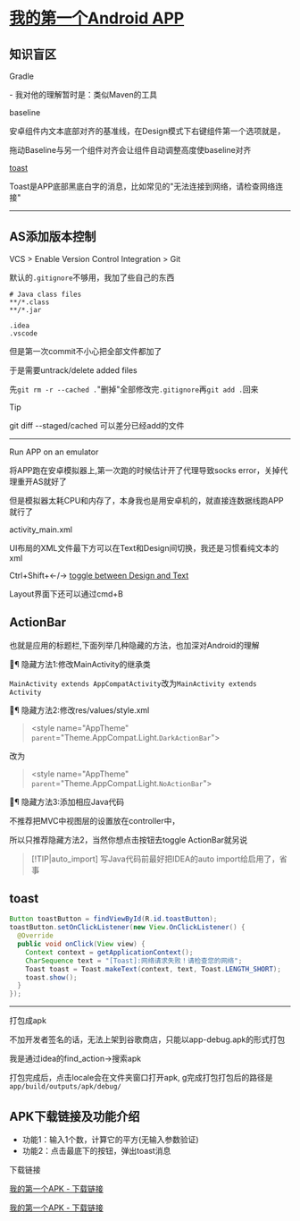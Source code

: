 # [我的第一个Android APP](/2019/12_2/first_android_app.md)

## 知识盲区

<i class="fa fa-hashtag mytitle"></i>
Gradle

\- 我对他的理解暂时是：类似Maven的工具

<i class="fa fa-hashtag mytitle"></i>
baseline

安卓组件内文本底部对齐的基准线，在Design模式下右键组件第一个选项就是，

拖动Baseline与另一个组件对齐会让组件自动调整高度使baseline对齐

<i class="fa fa-hashtag mytitle"></i>
[toast](https://developer.android.com/guide/topics/ui/notifiers/toasts)

Toast是APP底部黑底白字的消息，比如常见的"无法连接到网络，请检查网络连接"

---

## AS添加版本控制

VCS > Enable Version Control Integration > Git

默认的`.gitignore`不够用，我加了些自己的东西

```
# Java class files
**/*.class
**/*.jar

.idea
.vscode
```

但是第一次commit不小心把全部文件都加了

于是需要untrack/delete added files

先`git rm -r --cached .`"删掉"全部修改完`.gitignore`再`git add .`回来

> [!TIP]
> git diff --staged/cached 可以差分已经add的文件

---

<i class="fa fa-hashtag mytitle"></i>
Run APP on an emulator

将APP跑在安卓模拟器上,第一次跑的时候估计开了代理导致socks error，关掉代理重开AS就好了

但是模拟器太耗CPU和内存了，本身我也是用安卓机的，就直接连数据线跑APP就行了

<i class="fa fa-hashtag mytitle"></i>
activity_main.xml

UI布局的XML文件最下方可以在Text和Design间切换，我还是习惯看纯文本的xml

Ctrl+Shift+←/→ [toggle between Design and Text](https://stackoverflow.com/questions/20682455/shortcut-to-switch-between-design-and-text-in-android-studio)

Layout界面下还可以通过cmd+B

## ActionBar

也就是应用的标题栏,下面列举几种隐藏的方法，也加深对Android的理解

￿¶ 隐藏方法1:修改MainActivity的继承类

`MainActivity extends AppCompatActivity`改为`MainActivity extends Activity`

￿¶ 隐藏方法2:修改res/values/style.xml

> \<style name="AppTheme" `parent`="Theme.AppCompat.Light.`DarkActionBar`">

改为

> \<style name="AppTheme" `parent`="Theme.AppCompat.Light.`NoActionBar`">

￿¶ 隐藏方法3:添加相应Java代码

不推荐把MVC中视图层的设置放在controller中，

所以只推荐隐藏方法2，当然你想点击按钮去toggle ActionBar就另说

> [!TIP|auto_import]
> 写Java代码前最好把IDEA的auto import给启用了，省事

## toast

```java
Button toastButton = findViewById(R.id.toastButton);
toastButton.setOnClickListener(new View.OnClickListener() {
  @Override
  public void onClick(View view) {
    Context context = getApplicationContext();
    CharSequence text = "[Toast]:网络请求失败！请检查您的网络";
    Toast toast = Toast.makeText(context, text, Toast.LENGTH_SHORT);
    toast.show();
  }
});
```

---

<i class="fa fa-hashtag mytitle"></i>
打包成apk

不加开发者签名的话，无法上架到谷歌商店，只能以app-debug.apk的形式打包

我是通过idea的find_action->搜索apk 

打包完成后，点击locale会在文件夹窗口打开apk, g完成打包打包后的路径是`app/build/outputs/apk/debug/`

## APK下载链接及功能介绍

- 功能1：输入1个数，计算它的平方(无输入参数验证)
- 功能2：点击最底下的按钮，弹出toast消息

<i class="fa fa-hashtag mytitle"></i>
下载链接

[我的第一个APK - 下载链接](http://showmethemoney.sweetysoft.com/image_after_2019_06/1946/my_first_app.apk)

<a href="/assets/apk/my_first_app.apk">我的第一个APK - 下载链接</a>

